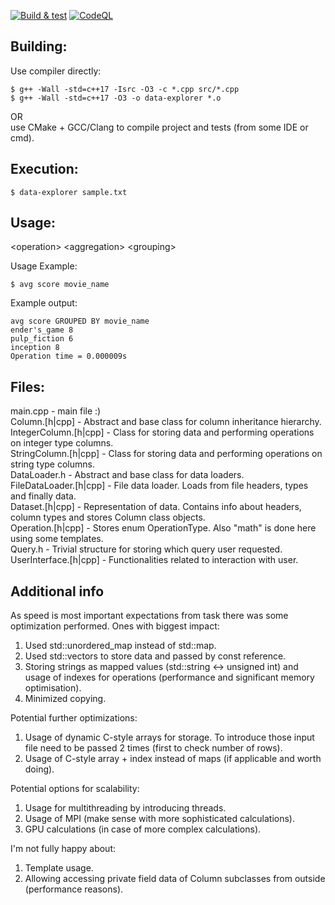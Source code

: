 [![Build & test](https://github.com/przemek83/data-explorer/actions/workflows/buld-and-test.yml/badge.svg)](https://github.com/przemek83/data-explorer/actions/workflows/buld-and-test.yml)
[![CodeQL](https://github.com/przemek83/data-explorer/actions/workflows/github-code-scanning/codeql/badge.svg)](https://github.com/przemek83/data-explorer/actions/workflows/github-code-scanning/codeql)

## Building:  
Use compiler directly:
```shell
$ g++ -Wall -std=c++17 -Isrc -O3 -c *.cpp src/*.cpp  
$ g++ -Wall -std=c++17 -O3 -o data-explorer *.o  
```
OR  
use CMake + GCC/Clang to compile project and tests (from some IDE or cmd).  

## Execution:  
```shell
$ data-explorer sample.txt
```

## Usage:  
\<operation\> \<aggregation\> \<grouping\>  

Usage Example:  
```shell
$ avg score movie_name
```

Example output:  
```
avg score GROUPED BY movie_name  
ender's_game 8  
pulp_fiction 6  
inception 8  
Operation time = 0.000009s  
```

## Files:  
main.cpp - main file :)  
Column.[h|cpp] - Abstract and base class for column inheritance hierarchy.  
IntegerColumn.[h|cpp] - Class for storing data and performing operations on integer type columns.   
StringColumn.[h|cpp] - Class for storing data and performing operations on string type columns.   
DataLoader.h - Abstract and base class for data loaders.  
FileDataLoader.[h|cpp] - File data loader. Loads from file headers, types and finally data.  
Dataset.[h|cpp] - Representation of data. Contains info about headers, column types and stores Column class objects.  
Operation.[h|cpp] - Stores enum OperationType. Also "math" is done here using some templates.  
Query.h - Trivial structure for storing which query user requested.  
UserInterface.[h|cpp] - Functionalities related to interaction with user.  

## Additional info
As speed is most important expectations from task there was some optimization performed. Ones with biggest impact:  
1) Used std::unordered_map instead of std::map.  
2) Used std::vectors to store data and passed by const reference.  
3) Storing strings as mapped values (std::string <-> unsigned int) and usage of indexes for operations (performance and significant memory optimisation).  
4) Minimized copying.

Potential further optimizations:  
1) Usage of dynamic C-style arrays for storage. To introduce those input file need to be passed 2 times (first to check number of rows).  
2) Usage of C-style array + index instead of maps (if applicable and worth doing).  

Potential options for scalability:  
1) Usage for multithreading by introducing threads.  
2) Usage of MPI (make sense with more sophisticated calculations).  
3) GPU calculations (in case of more complex calculations).

I'm not fully happy about:  
1) Template usage.  
2) Allowing accessing private field data of Column subclasses from outside (performance reasons).
